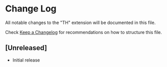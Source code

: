 # Change Log

All notable changes to the "TH" extension will be documented in this file.

Check [Keep a Changelog](http://keepachangelog.com/) for recommendations on how to structure this file.

## [Unreleased]

- Initial release
